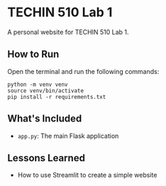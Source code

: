 # TECHIN 510 Lab 1

A personal website for TECHIN 510 Lab 1.

## How to Run

Open the terminal and run the following commands:

```
python -m venv venv
source venv/bin/activate
pip install -r requirements.txt
```

## What's Included

- `app.py`: The main Flask application

## Lessons Learned

- How to use Streamlit to create a simple website


